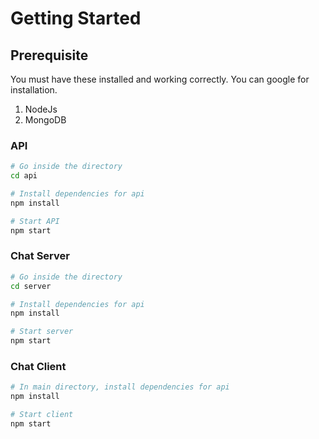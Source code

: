 # Getting Started

## Prerequisite
You must have these installed and working correctly. You can google for installation.
1. NodeJs
2. MongoDB

### API
```bash
# Go inside the directory
cd api

# Install dependencies for api
npm install

# Start API
npm start
```

### Chat Server
```bash
# Go inside the directory
cd server

# Install dependencies for api
npm install

# Start server
npm start
```

### Chat Client
```bash
# In main directory, install dependencies for api
npm install

# Start client
npm start
```